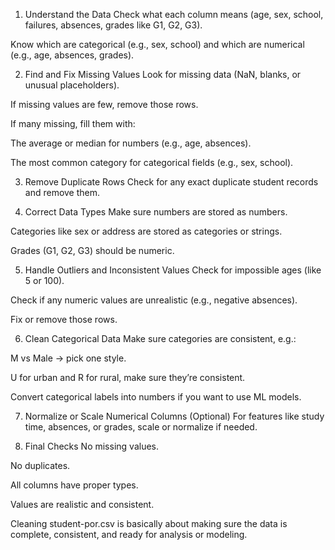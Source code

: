 1. Understand the Data
Check what each column means (age, sex, school, failures, absences, grades like G1, G2, G3).

Know which are categorical (e.g., sex, school) and which are numerical (e.g., age, absences, grades).

2. Find and Fix Missing Values
Look for missing data (NaN, blanks, or unusual placeholders).

If missing values are few, remove those rows.

If many missing, fill them with:

The average or median for numbers (e.g., age, absences).

The most common category for categorical fields (e.g., sex, school).

3. Remove Duplicate Rows
Check for any exact duplicate student records and remove them.

4. Correct Data Types
Make sure numbers are stored as numbers.

Categories like sex or address are stored as categories or strings.

Grades (G1, G2, G3) should be numeric.

5. Handle Outliers and Inconsistent Values
Check for impossible ages (like 5 or 100).

Check if any numeric values are unrealistic (e.g., negative absences).

Fix or remove those rows.

6. Clean Categorical Data
Make sure categories are consistent, e.g.:

M vs Male → pick one style.

U for urban and R for rural, make sure they’re consistent.

Convert categorical labels into numbers if you want to use ML models.

7. Normalize or Scale Numerical Columns (Optional)
For features like study time, absences, or grades, scale or normalize if needed.

8. Final Checks
No missing values.

No duplicates.

All columns have proper types.

Values are realistic and consistent.

Cleaning student-por.csv is basically about making sure the data is complete, consistent, and ready for analysis or modeling.

